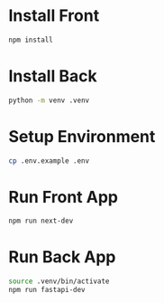 
# Install Front

```sh
npm install
```

# Install Back

```sh
python -m venv .venv
```

# Setup Environment

```sh
cp .env.example .env
```

# Run Front App

```sh
npm run next-dev
```

# Run Back App

```sh
source .venv/bin/activate
npm run fastapi-dev
```
